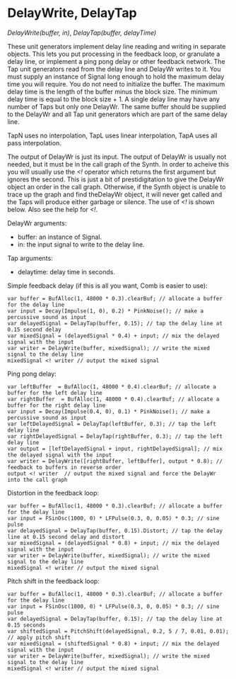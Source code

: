 # DelayWrite, DelayTap

_DelayWrite(buffer, in)_,
_DelayTap(buffer, delayTime)_

These unit generators implement delay line reading and writing in separate objects. This lets you put processing in the feedback loop, or granulate a delay line, or implement a ping pong delay or other feedback network. The Tap unit generators read from the delay line and DelayWr writes to it. You must supply an instance of Signal long enough to hold the maximum delay time you will require. You do not need to initialize the buffer.  The maximum delay time is the length of the buffer minus the block size. The minimum delay time is equal to the block size + 1.  A single delay line may have any number of Taps but only one DelayWr. The same buffer should be supplied to the DelayWr and all Tap unit generators which are part of the same delay line.

 TapN uses no interpolation, TapL uses linear interpolation, TapA uses all pass interpolation.

The output of DelayWr is just its input. The output of DelayWr is usually not needed, but it must be in the call graph of the Synth. In order to acheive this you will usually use the _<!_ operator which returns the first argument but ignores the second. This is just a bit of prestidigitation to give the DelayWr object an order in the call graph. Otherwise, if the Synth object is unable to trace up the graph and find theDelayWr object, it will never get called and the Taps will produce either garbage or silence. The use of _<!_ is shown below. Also see the help for _<!_.

DelayWr arguments:

- buffer: an instance of Signal.
- in:  the input signal to write to the delay line.

Tap arguments:

- delaytime: delay time in seconds.

Simple feedback delay (if this is all you want, Comb is easier to use):

	var buffer = BufAlloc(1, 48000 * 0.3).clearBuf; // allocate a buffer for the delay line
	var input = Decay(Impulse(1, 0), 0.2) * PinkNoise(); // make a percussive sound as input
	var delayedSignal = DelayTap(buffer, 0.15); // tap the delay line at 0.15 second delay
	var mixedSignal = (delayedSignal * 0.4) + input; // mix the delayed signal with the input
	var writer = DelayWrite(buffer, mixedSignal); // write the mixed signal to the delay line
	mixedSignal <! writer // output the mixed signal

Ping pong delay:

	var leftBuffer  = BufAlloc(1, 48000 * 0.4).clearBuf; // allocate a buffer for the left delay line
	var rightBuffer  = BufAlloc(1, 48000 * 0.4).clearBuf; // allocate a buffer for the right delay line
	var input = Decay(Impulse(0.4, 0), 0.1) * PinkNoise(); // make a percussive sound as input
	var leftDelayedSignal = DelayTap(leftBuffer, 0.3); // tap the left delay line
	var rightDelayedSignal = DelayTap(rightBuffer, 0.3); // tap the left delay line
	var output = [leftDelayedSignal + input, rightDelayedSignal]; // mix the delayed signal with the input
	var writer = DelayWrite([rightBuffer, leftBuffer], output * 0.8); // feedback to buffers in reverse order
	output <! writer  // output the mixed signal and force the DelayWr into the call graph

Distortion in the feedback loop:

	var buffer = BufAlloc(1, 48000 * 0.3).clearBuf; // allocate a buffer for the delay line
	var input = FSinOsc(1000, 0) * LFPulse(0.3, 0, 0.05) * 0.3; // sine pulse
	var delayedSignal = DelayTap(buffer, 0.15).Distort; // tap the delay line at 0.15 second delay and distort
	var mixedSignal = (delayedSignal * 0.8) + input; // mix the delayed signal with the input
	var writer = DelayWrite(buffer, mixedSignal); // write the mixed signal to the delay line
	mixedSignal <! writer // output the mixed signal

Pitch shift in the feedback loop:

	var buffer = BufAlloc(1, 48000 * 0.3).clearBuf; // allocate a buffer for the delay line
	var input = FSinOsc(1000, 0) * LFPulse(0.3, 0, 0.05) * 0.3; // sine pulse
	var delayedSignal = DelayTap(buffer, 0.15); // tap the delay line at 0.15 seconds
	var shiftedSignal = PitchShift(delayedSignal, 0.2, 5 / 7, 0.01, 0.01); // apply pitch shift
	var mixedSignal = (shiftedSignal * 0.8) + input; // mix the delayed signal with the input
	var writer = DelayWrite(buffer, mixedSignal); // write the mixed signal to the delay line
	mixedSignal <! writer // output the mixed signal

